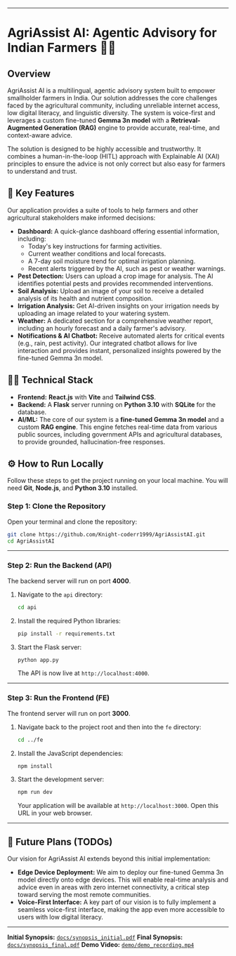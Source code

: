 
-----

# AgriAssist AI: Agentic Advisory for Indian Farmers 🧑‍🌾

## Overview

AgriAssist AI is a multilingual, agentic advisory system built to empower smallholder farmers in India. Our solution addresses the core challenges faced by the agricultural community, including unreliable internet access, low digital literacy, and linguistic diversity. The system is voice-first and leverages a custom fine-tuned **Gemma 3n model** with a **Retrieval-Augmented Generation (RAG)** engine to provide accurate, real-time, and context-aware advice.

The solution is designed to be highly accessible and trustworthy. It combines a human-in-the-loop (HITL) approach with Explainable AI (XAI) principles to ensure the advice is not only correct but also easy for farmers to understand and trust.

## 🚀 Key Features

Our application provides a suite of tools to help farmers and other agricultural stakeholders make informed decisions:

  * **Dashboard:** A quick-glance dashboard offering essential information, including:
      * Today's key instructions for farming activities.
      * Current weather conditions and local forecasts.
      * A 7-day soil moisture trend for optimal irrigation planning.
      * Recent alerts triggered by the AI, such as pest or weather warnings.
  * **Pest Detection:** Users can upload a crop image for analysis. The AI identifies potential pests and provides recommended interventions.
  * **Soil Analysis:** Upload an image of your soil to receive a detailed analysis of its health and nutrient composition.
  * **Irrigation Analysis:** Get AI-driven insights on your irrigation needs by uploading an image related to your watering system.
  * **Weather:** A dedicated section for a comprehensive weather report, including an hourly forecast and a daily farmer's advisory.
  * **Notifications & AI Chatbot:** Receive automated alerts for critical events (e.g., rain, pest activity). Our integrated chatbot allows for live interaction and provides instant, personalized insights powered by the fine-tuned Gemma 3n model.

## 🧑‍💻 Technical Stack

  * **Frontend:** **React.js** with **Vite** and **Tailwind CSS**.
  * **Backend:** A **Flask** server running on **Python 3.10** with **SQLite** for the database.
  * **AI/ML:** The core of our system is a **fine-tuned Gemma 3n model** and a custom **RAG engine**. This engine fetches real-time data from various public sources, including government APIs and agricultural databases, to provide grounded, hallucination-free responses.

## ⚙️ How to Run Locally

Follow these steps to get the project running on your local machine. You will need **Git**, **Node.js**, and **Python 3.10** installed.

### Step 1: Clone the Repository

Open your terminal and clone the repository:

```bash
git clone https://github.com/Knight-coderr1999/AgriAssistAI.git
cd AgriAssistAI
```

-----

### Step 2: Run the Backend (API)

The backend server will run on port **4000**.

1.  Navigate to the `api` directory:
    ```bash
    cd api
    ```
2.  Install the required Python libraries:
    ```bash
    pip install -r requirements.txt
    ```
3.  Start the Flask server:
    ```bash
    python app.py
    ```
    The API is now live at `http://localhost:4000`.

-----

### Step 3: Run the Frontend (FE)

The frontend server will run on port **3000**.

1.  Navigate back to the project root and then into the `fe` directory:
    ```bash
    cd ../fe
    ```
2.  Install the JavaScript dependencies:
    ```bash
    npm install
    ```
3.  Start the development server:
    ```bash
    npm run dev
    ```
    Your application will be available at `http://localhost:3000`. Open this URL in your web browser.

-----

## 🎯 Future Plans (TODOs)

Our vision for AgriAssist AI extends beyond this initial implementation:

  * **Edge Device Deployment:** We aim to deploy our fine-tuned Gemma 3n model directly onto edge devices. This will enable real-time analysis and advice even in areas with zero internet connectivity, a critical step toward serving the most remote communities.
  * **Voice-First Interface:** A key part of our vision is to fully implement a seamless voice-first interface, making the app even more accessible to users with low digital literacy.

-----

**Initial Synopsis:** [`docs/synopsis_initial.pdf`](https://www.google.com/search?q=docs/synopsis_initial.pdf)
**Final Synopsis:** [`docs/synopsis_final.pdf`](https://www.google.com/search?q=docs/synopsis_final.pdf)
**Demo Video:** [`demo/demo_recording.mp4`](https://www.google.com/search?q=demo/demo_recording.mp4)
